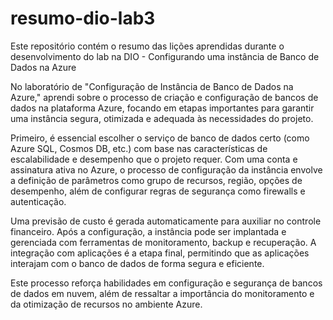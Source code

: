 # resumo-dio-lab3
Este repositório contém o resumo das lições aprendidas durante o desenvolvimento do lab na DIO - Configurando uma instância de Banco de Dados na Azure


No laboratório de "Configuração de Instância de Banco de Dados na Azure," aprendi sobre o processo de criação e configuração de bancos de dados na plataforma Azure, focando em etapas importantes para garantir uma instância segura, otimizada e adequada às necessidades do projeto.

Primeiro, é essencial escolher o serviço de banco de dados certo (como Azure SQL, Cosmos DB, etc.) com base nas características de escalabilidade e desempenho que o projeto requer. Com uma conta e assinatura ativa no Azure, o processo de configuração da instância envolve a definição de parâmetros como grupo de recursos, região, opções de desempenho, além de configurar regras de segurança como firewalls e autenticação.

Uma previsão de custo é gerada automaticamente para auxiliar no controle financeiro. Após a configuração, a instância pode ser implantada e gerenciada com ferramentas de monitoramento, backup e recuperação. A integração com aplicações é a etapa final, permitindo que as aplicações interajam com o banco de dados de forma segura e eficiente.

Este processo reforça habilidades em configuração e segurança de bancos de dados em nuvem, além de ressaltar a importância do monitoramento e da otimização de recursos no ambiente Azure.
